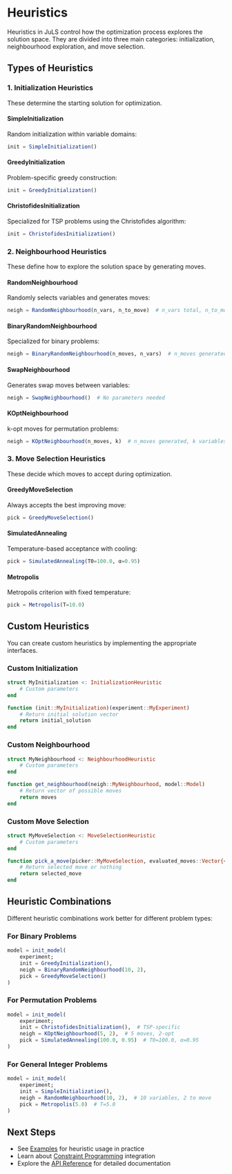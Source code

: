 # Heuristics

Heuristics in JuLS control how the optimization process explores the solution space. They are divided into three main categories: initialization, neighbourhood exploration, and move selection.

## Types of Heuristics

### 1. Initialization Heuristics

These determine the starting solution for optimization.

#### SimpleInitialization
Random initialization within variable domains:
```julia
init = SimpleInitialization()
```

#### GreedyInitialization
Problem-specific greedy construction:
```julia
init = GreedyInitialization()
```

#### ChristofidesInitialization
Specialized for TSP problems using the Christofides algorithm:
```julia
init = ChristofidesInitialization()
```

### 2. Neighbourhood Heuristics

These define how to explore the solution space by generating moves.

#### RandomNeighbourhood
Randomly selects variables and generates moves:
```julia
neigh = RandomNeighbourhood(n_vars, n_to_move)  # n_vars total, n_to_move selected
```

#### BinaryRandomNeighbourhood
Specialized for binary problems:
```julia
neigh = BinaryRandomNeighbourhood(n_moves, n_vars)  # n_moves generated, n_vars flipped each
```

#### SwapNeighbourhood
Generates swap moves between variables:
```julia
neigh = SwapNeighbourhood()  # No parameters needed
```

#### KOptNeighbourhood
k-opt moves for permutation problems:
```julia
neigh = KOptNeighbourhood(n_moves, k)  # n_moves generated, k variables each
```

### 3. Move Selection Heuristics

These decide which moves to accept during optimization.

#### GreedyMoveSelection
Always accepts the best improving move:
```julia
pick = GreedyMoveSelection()
```

#### SimulatedAnnealing
Temperature-based acceptance with cooling:
```julia
pick = SimulatedAnnealing(T0=100.0, α=0.95)
```

#### Metropolis
Metropolis criterion with fixed temperature:
```julia
pick = Metropolis(T=10.0)
```

## Custom Heuristics

You can create custom heuristics by implementing the appropriate interfaces.

### Custom Initialization

```julia
struct MyInitialization <: InitializationHeuristic
    # Custom parameters
end

function (init::MyInitialization)(experiment::MyExperiment)
    # Return initial solution vector
    return initial_solution
end
```

### Custom Neighbourhood

```julia
struct MyNeighbourhood <: NeighbourhoodHeuristic
    # Custom parameters
end

function get_neighbourhood(neigh::MyNeighbourhood, model::Model)
    # Return vector of possible moves
    return moves
end
```

### Custom Move Selection

```julia
struct MyMoveSelection <: MoveSelectionHeuristic
    # Custom parameters
end

function pick_a_move(picker::MyMoveSelection, evaluated_moves::Vector{<:MoveEvaluatorOutput})
    # Return selected move or nothing
    return selected_move
end
```

## Heuristic Combinations

Different heuristic combinations work better for different problem types:

### For Binary Problems
```julia
model = init_model(
    experiment;
    init = GreedyInitialization(),
    neigh = BinaryRandomNeighbourhood(10, 2),
    pick = GreedyMoveSelection()
)
```

### For Permutation Problems
```julia
model = init_model(
    experiment;
    init = ChristofidesInitialization(),  # TSP-specific
    neigh = KOptNeighbourhood(5, 2),  # 5 moves, 2-opt
    pick = SimulatedAnnealing(100.0, 0.95)  # T0=100.0, α=0.95
)
```

### For General Integer Problems
```julia
model = init_model(
    experiment;
    init = SimpleInitialization(),
    neigh = RandomNeighbourhood(10, 2),  # 10 variables, 2 to move
    pick = Metropolis(5.0)  # T=5.0
)
```


## Next Steps

- See [Examples](../examples/knapsack.md) for heuristic usage in practice
- Learn about [Constraint Programming](cp.md) integration
- Explore the [API Reference](../api/heuristics.md) for detailed documentation
